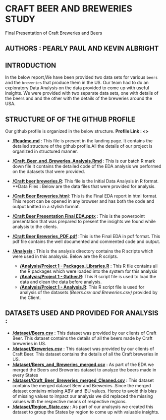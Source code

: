 # CRAFT BEER AND BREWERIES STUDY
Final Presentation of Craft Breweries and Beers 
## AUTHORS : PEARLY PAUL AND KEVIN ALBRIGHT
## INTRODUCTION
In the below report,We have been provided two data sets for various `beers` and the `breweries` that produce them in the US.
Our team had to do an exploratory Data Analysis on the data provided to come up with useful insights.
We were provided with two separate data sets, one with details of the beers and and the other with the details of the breweries around the USA.
## STRUCTURE OF OF THE GITHUB PROFILE
Our github profile is organized in the below structure.
**Profile  Link : <<Add our Link >>**
  - **[/Readme.md](/Readme.md)** : This file is present in the landing page. It contains the detailed structure of the github profile.All the details of our project is organized in structured manner.
  - **[/Craft_Beer_and_Breweries_Analysis.Rmd](/Craft_Beer_and_Breweries_Analysis.Rmd)** : This is our batch R mark down file it contains the detailed code of the EDA analysis we performed on the datasets that were provided.
  - **[/Craft beer breweries.R](https://github.com/pearlypaul2712/Craft-Beer-and-Breweries-Study/blob/a02b50e173b2e1558af5e49580bc5945e363788d/Craft%20beer%20breweries.R)**: This file is the Initial Data Analysis in R format.
**Data Files : Below are the data files that were provided for analysis.
  - **[/Craft Beer Breweries.html](https://github.com/pearlypaul2712/Craft-Beer-and-Breweries-Study/blob/a02b50e173b2e1558af5e49580bc5945e363788d/Craft%20Beer%20Breweries.html)**: This is the Final EDA report in html format. This report can be opened in any browser and  has both the code and output knitted in a stylish format.
  - **[/Craft Beer Presentation Final EDA.pptx](https://github.com/pearlypaul2712/Craft-Beer-and-Breweries-Study/blob/a02b50e173b2e1558af5e49580bc5945e363788d/Craft%20Beer%20Presentation%20Final%20EDA.pptx)** : This is the powerpoint presentation that was prepared to present the insights we found while analysis to the clients.
  - **[/Craft Beer Breweries_PDF.pdf](https://github.com/pearlypaul2712/Craft-Beer-and-Breweries-Study/blob/604c96184cfab8d25160fe830e9686f7daf0a2e9/Craft%20Beer%20Breweries_PDF.pdf)** :This is the Final EDA in pdf format. This pdf file contains the well documented and commented code and output.
  
  
  - **[/Analysis](/Analysis)** : This  is the analysis directory contains the R scripts which were used in this analsysis. Below are the R scripts.
    - **[/Analysis/Project 1 - Packages_Libraries.R](/Analysis/Project%201%20-%20Packages_Libraries.R)** : This  R file contains all the  R packages which were loaded into the system for this analysis 
    - **[/Analysis/Project 1 - Gather.R](Analysis/Project%201%20-%20Gather.R)**: This  R script file is used to load the data and clean the data before analysis.
    - **[/Analysis/Project 1 - Analysis.R](https://github.com/pearlypaul2712/Craft-Beer-and-Breweries-Study/blob/a02b50e173b2e1558af5e49580bc5945e363788d/Analysis/Project%201%20-%20Analysis.R)**: This  R script file is used for analysis of the datasets *(Beers.csv and Breweries.csv)* provided by the Client. 

## DATASETS USED AND PROVIDED FOR ANALYSIS :
  - **[/dataset/Beers.csv](/dataset/Beers.csv)** : This dataset was provided by our clients of Craft Beer. This dataset contains the details of all the beers made by Craft breweries in US.  
  - **[/dataset/Breweries.csv](/dataset/Breweries.csv)** : This dataset was provided by our clients of Craft Beer. This dataset contains the details of all the  Craft breweries in US.  
  - **[/dataset/Beers_and_Breweries_merged.csv](/dataset/Beers_and_Breweries_merged.csv)** : As part of the EDA we merged the Beers and Breweries dataset to analyze the beers made in every States
  - **[/dataset/Craft_Beer_Breweries_merged_Cleaned.csv](https://github.com/pearlypaul2712/Craft-Beer-and-Breweries-Study/blob/9f745ddb1af6e570dc19426ac069c2cf8c75039a/dataset/Craft_Beer_Breweries_merged_Cleaned.csv)** : This dataset contains the merged dataset Beer and Breweries .Since the merged dataset contains missing ABV and IBU values. Hence to avoid this bias of missing values to impact our analysis we did replaced the missing values with the respective means of respective regions.
  - **[/dataset/Region_State.csv](/dataset/Region_State.csv)** : As part of our analsysis we created this dataset to group the States by region to come up with valuable insights.
 
 
  
